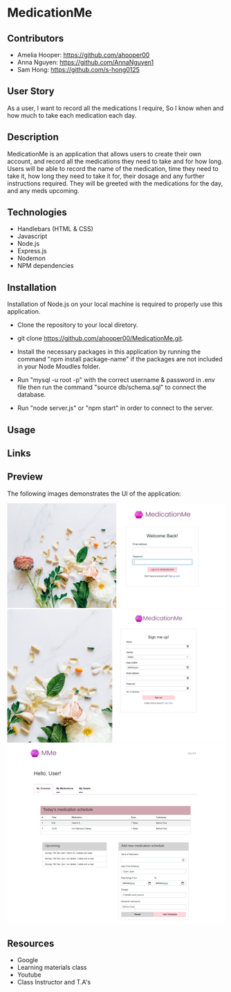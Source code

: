 # MedicationMe

## Contributors

- Amelia Hooper: https://github.com/ahooper00
- Anna Nguyen: https://github.com/AnnaNguyen1
- Sam Hong: https://github.com/s-hong0125

## User Story

As a user,
I want to record all the medications I require,
So I know when and how much to take each medication each day.

## Description

MedicationMe is an application that allows users to create their own account, and record all the medications they need to take and for how long. Users will be able to record the name of the medication, time they need to take it, how long they need to take it for, their dosage and any further instructions required. They will be greeted with the medications for the day, and any meds upcoming.

## Technologies

- Handlebars (HTML & CSS)
- Javascript
- Node.js
- Express.js
- Nodemon
- NPM dependencies

## Installation

Installation of Node.js on your local machine is required to properly use this application.

- Clone the repository to your local diretory.

- git clone https://github.com/ahooper00/MedicationMe.git.

- Install the necessary packages in this application by running the command "npm install package-name" if the packages are not included in your Node Moudles folder.

- Run "mysql -u root -p" with the correct username & password in .env file then run the command "source db/schema.sql" to connect the database.

- Run "node server.js" or "npm start" in order to connect to the server.

## Usage

## Links

## Preview

The following images demonstrates the UI of the application:

![Login page](./public/images/login.jpg)
![Signup page](./public/images/signUp.jpg)
![Profile page](./public/images/profile.jpg)

## Resources

- Google
- Learning materials class
- Youtube
- Class Instructor and T.A's
